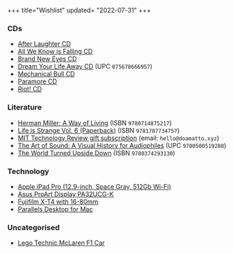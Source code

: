 +++
title="Wishlist"
updated= "2022-07-31"
+++

### CDs
- [After Laughter CD](https://www.discogs.com/master/1184947?format=CD)
- [All We Know is Falling CD](https://www.discogs.com/master/298355?format=CD)
- [Brand New Eyes CD](https://www.discogs.com/master/219425?format=CD)
- [Dream Your Life Away CD](https://www.discogs.com/release/7992930) (UPC `075678666957`)
- [Mechanical Bull CD](https://www.discogs.com/master/599554?format=CD)
- [Paramore CD](https://www.discogs.com/master/550858?format=CD)
- [Riot! CD](https://www.discogs.com/master/118807?format=CD)

### Literature
- [Herman Miller: A Way of Living](https://bookshop.org/books/herman-miller-a-way-of-living/9780714875217) (ISBN `9780714875217`)
- [Life is Strange Vol. 6 (Paperback)](https://smile.amazon.com/gp/product/1787734757) (ISBN `9781787734757`)
- [MIT Technology Review gift subscription](https://subscriptions.technologyreview.com/loading.do?omedasite=MITTR_GIFT&ver=dp) (email: `hello@doamatto.xyz`)
- [The Art of Sound: A Visual History for Audiophiles](https://bookshop.org/books/the-art-of-sound-a-visual-history-for-audiophiles/9780500519288) (UPC `9780500519288`)
- [The World Turned Upside Down](https://bookshop.org/books/the-world-turned-upside-down-a-history-of-the-chinese-cultural-revolution/9780374293130) (ISBN `9780374293130`)

### Technology
- [Apple iPad Pro (12.9-inch, Space Gray, 512Gb Wi-Fi)](https://www.apple.com/shop/buy-ipad/ipad-pro/11-inch-display-512gb-space-gray-wifi)
- [Asus ProArt Display PA32UCG-K](https://shop.asus.com/us/90lm03h0-b083b0-proart-display-pa32ucg-k.html)
- [Fujifilm X-T4 with 16-80mm](https://fujifilm-x.registria.com/products/0-74101-20231-1)
- [Parallels Desktop for Mac](https://www.parallels.com/products/desktop/buy/)

### Uncategorised
- [Lego Technic McLaren F1 Car](https://www.lego.com/en-us/product/mclaren-formula-1-race-car-42141)
